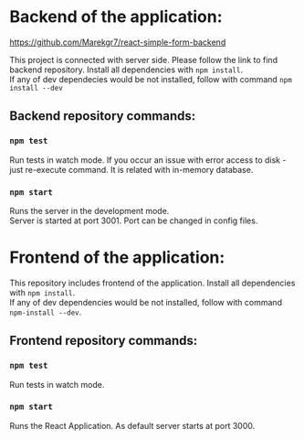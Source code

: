 # Backend of the application:
https://github.com/Marekgr7/react-simple-form-backend

This project is connected with server side. Please follow the link to find backend repository. Install all dependencies with `npm install`.\
If any of dev dependecies would be not installed, follow with command `npm install --dev`

## Backend repository commands:

### `npm test`

Run tests in watch mode. If you occur an issue with error access to disk - just re-execute command. It is related with in-memory database.

### `npm start`

Runs the server in the development mode.\
Server is started at port 3001. Port can be changed in config files.


# Frontend of the application:
This repository includes frontend of the application. Install all dependencies with `npm install`.\
If any of dev dependencies would be not installed, follow with command `npm-install --dev`.

## Frontend repository commands:

### `npm test`

Run tests in watch mode.


### `npm start`

Runs the React Application. As default server starts at port 3000.
